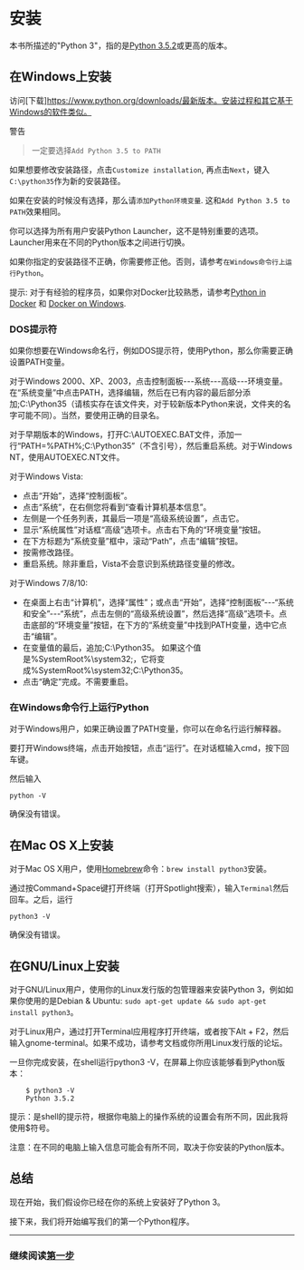 # 安装

本书所描述的"Python 3"，指的是[Python 3.5.2](https://www.python.org/downloads/)或更高的版本。

## 在Windows上安装

访问[下载]https://www.python.org/downloads/最新版本。安装过程和其它基于Windows的软件类似。

警告
> 一定要选择`Add Python 3.5 to PATH`

如果想要修改安装路径，点击`Customize installation`, 再点击`Next`，键入`C:\python35`作为新的安装路径。

如果在安装的时候没有选择，那么请`添加Python环境变量`. 这和`Add Python 3.5 to PATH`效果相同。

你可以选择为所有用户安装Python Launcher，这不是特别重要的选项。Launcher用来在不同的Python版本之间进行切换。

如果你指定的安装路径不正确，你需要修正他。否则，请参考`在Windows命令行上运行Python`。

提示: 对于有经验的程序员，如果你对Docker比较熟悉，请参考[Python in Docker](https://hub.docker.com/_/python/) 和 [Docker on Windows](https://docs.docker.com/windows/).

### DOS提示符

如果你想要在Windows命名行，例如DOS提示符，使用Python，那么你需要正确设置PATH变量。

对于Windows 2000、XP、2003，点击控制面板---系统---高级---环境变量。在“系统变量”中点击PATH，选择编辑，然后在已有内容的最后部分添加;C:\Python35（请核实存在该文件夹，对于较新版本Python来说，文件夹的名字可能不同）。当然，要使用正确的目录名。

对于早期版本的Windows，打开C:\AUTOEXEC.BAT文件，添加一行“PATH=%PATH%;C:\Python35”（不含引号），然后重启系统。对于Windows NT，使用AUTOEXEC.NT文件。

对于Windows Vista:

*	点击“开始”，选择“控制面板”。
*	点击“系统”，在右侧您将看到“查看计算机基本信息”。
*	左侧是一个任务列表，其最后一项是“高级系统设置”，点击它。
*	显示“系统属性”对话框“高级”选项卡。点击右下角的“环境变量”按钮。
*	在下方标题为“系统变量”框中，滚动“Path”，点击“编辑”按钮。
*	按需修改路径。
*	重启系统。除非重启，Vista不会意识到系统路径变量的修改。

对于Windows 7/8/10:

*	在桌面上右击“计算机”，选择“属性”；或点击“开始”，选择“控制面板”---“系统和安全”---“系统”，点击左侧的“高级系统设置”，然后选择“高级”选项卡。点击底部的“环境变量”按钮，在下方的“系统变量”中找到PATH变量，选中它点击“编辑”。
*	在变量值的最后，追加;C:\Python35。
如果这个值是%SystemRoot%\system32;，它将变成%SystemRoot%\system32;C:\Python35。
*	点击“确定”完成。不需要重启。

### 在Windows命令行上运行Python

对于Windows用户，如果正确设置了PATH变量，你可以在命名行运行解释器。

要打开Windows终端，点击开始按钮，点击“运行”。在对话框输入cmd，按下回车键。

然后输入

```
python -V
```

确保没有错误。

## 在Mac OS X上安装

对于Mac OS X用户，使用[Homebrew](http://brew.sh)命令：`brew install python3`安装。

通过按Command+Space键打开终端（打开Spotlight搜索），输入`Terminal`然后回车。之后，运行

```
python3 -V
```

确保没有错误。

## 在GNU/Linux上安装

对于GNU/Linux用户，使用你的Linux发行版的包管理器来安装Python 3，例如如果你使用的是Debian & Ubuntu: `sudo apt-get update && sudo apt-get install python3`。

对于Linux用户，通过打开Terminal应用程序打开终端，或者按下Alt + F2，然后输入gnome-terminal。如果不成功，请参考文档或你所用Linux发行版的论坛。

一旦你完成安装，在shell运行python3 -V，在屏幕上你应该能够看到Python版本：

```
	$ python3 -V
	Python 3.5.2
```

提示：是shell的提示符，根据你电脑上的操作系统的设置会有所不同，因此我将使用$符号。

注意：在不同的电脑上输入信息可能会有所不同，取决于你安装的Python版本。

## 总结

现在开始，我们假设你已经在你的系统上安装好了Python 3。

接下来，我们将开始编写我们的第一个Python程序。

--------------------------------------------------

### 继续阅读[第一步](a-byte-of-python3/first_steps.md)